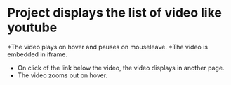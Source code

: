 # Project displays the list of video like youtube

*The video plays on hover and pauses on mouseleave.
*The video is embedded in iframe.
* On click of the link below the video, the video displays in another page.
* The video zooms out on hover.
